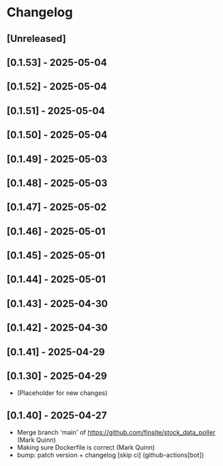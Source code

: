 # Changelog

## [Unreleased]

## [0.1.53] - 2025-05-04

## [0.1.52] - 2025-05-04

## [0.1.51] - 2025-05-04

## [0.1.50] - 2025-05-04

## [0.1.49] - 2025-05-03

## [0.1.48] - 2025-05-03

## [0.1.47] - 2025-05-02

## [0.1.46] - 2025-05-01

## [0.1.45] - 2025-05-01

## [0.1.44] - 2025-05-01

## [0.1.43] - 2025-04-30

## [0.1.42] - 2025-04-30

## [0.1.41] - 2025-04-29

## [0.1.30] - 2025-04-29

- (Placeholder for new changes)

## [0.1.40] - 2025-04-27

- Merge branch 'main' of https://github.com/finsite/stock_data_poller (Mark
  Quinn)
- Making sure Dockerfile is correct (Mark Quinn)
- bump: patch version + changelog [skip ci] (github-actions[bot])

